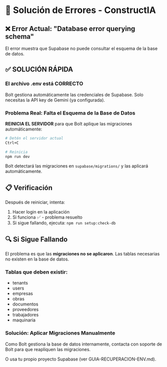 # 🔧 Solución de Errores - ConstructIA

## ❌ Error Actual: "Database error querying schema"

El error muestra que Supabase no puede consultar el esquema de la base de datos.

## ✅ SOLUCIÓN RÁPIDA

### El archivo .env está CORRECTO

Bolt gestiona automáticamente las credenciales de Supabase. Solo necesitas la API key de Gemini (ya configurada).

### Problema Real: Falta el Esquema de la Base de Datos

**REINICIA EL SERVIDOR** para que Bolt aplique las migraciones automáticamente:

```bash
# Detén el servidor actual
Ctrl+C

# Reinicia
npm run dev
```

Bolt detectará las migraciones en `supabase/migrations/` y las aplicará automáticamente.

## 📋 Verificación

Después de reiniciar, intenta:
1. Hacer login en la aplicación
2. Si funciona ✅ - problema resuelto
3. Si sigue fallando, ejecuta: `npm run setup:check-db`

## 🔍 Si Sigue Fallando

El problema es que las **migraciones no se aplicaron**. Las tablas necesarias no existen en la base de datos.

### Tablas que deben existir:
- tenants
- users  
- empresas
- obras
- documentos
- proveedores
- trabajadores
- maquinaria

### Solución: Aplicar Migraciones Manualmente

Como Bolt gestiona la base de datos internamente, contacta con soporte de Bolt para que reapliquen las migraciones.

O usa tu propio proyecto Supabase (ver GUIA-RECUPERACION-ENV.md).

